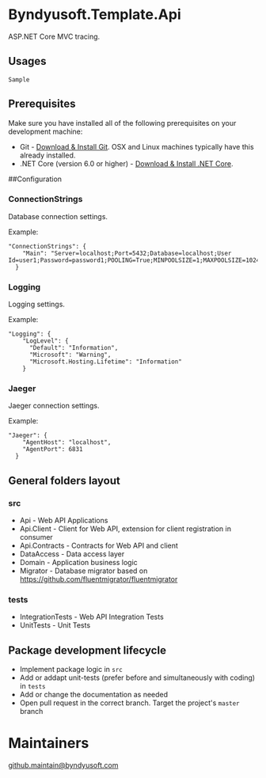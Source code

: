 ﻿# Byndyusoft.Template.Api
ASP.NET Core MVC tracing.

## Usages

```shell
Sample
```

## Prerequisites

Make sure you have installed all of the following prerequisites on your development machine:

- Git - [Download & Install Git](https://git-scm.com/downloads). OSX and Linux machines typically have this already installed.
- .NET Core (version 6.0 or higher) - [Download & Install .NET Core](https://dotnet.microsoft.com/download/dotnet-core/6.0).

##Configuration

### ConnectionStrings
Database connection settings.

Example:
```shell
"ConnectionStrings": {
    "Main": "Server=localhost;Port=5432;Database=localhost;User Id=user1;Password=password1;POOLING=True;MINPOOLSIZE=1;MAXPOOLSIZE=1024;"
  }
```

### Logging
Logging settings.

Example:
```shell
"Logging": {
    "LogLevel": {
      "Default": "Information",
      "Microsoft": "Warning",
      "Microsoft.Hosting.Lifetime": "Information"
    }
```

### Jaeger
Jaeger connection settings.

Example:
```shell
"Jaeger": {
    "AgentHost": "localhost",
    "AgentPort": 6831
  }
```

## General folders layout

### src

- Api - Web API Applications
- Api.Client - Client for Web API, extension for client registration in consumer
- Api.Contracts - Contracts for Web API and client
- DataAccess - Data access layer
- Domain - Application business logic
- Migrator - Database migrator based on https://github.com/fluentmigrator/fluentmigrator

### tests
- IntegrationTests - Web API Integration Tests
- UnitTests - Unit Tests

## Package development lifecycle

- Implement package logic in `src`
- Add or addapt unit-tests (prefer before and simultaneously with coding) in `tests`
- Add or change the documentation as needed
- Open pull request in the correct branch. Target the project's `master` branch

# Maintainers

[github.maintain@byndyusoft.com](mailto:github.maintain@byndyusoft.com)